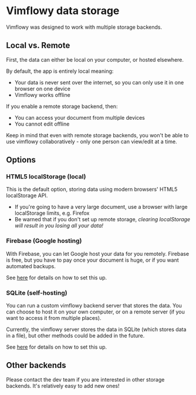 # Vimflowy data storage

Vimflowy was designed to work with multiple storage backends.

## Local vs. Remote

First, the data can either be local on your computer, or hosted elsewhere.

By default, the app is entirely local meaning:
- Your data is never sent over the internet, so you can only use it in one browser on one device
- Vimflowy works offline

If you enable a remote storage backend, then:
- You can access your document from multiple devices
- You cannot edit offline

Keep in mind that even with remote storage backends, you won't be able to use vimflowy collaboratively - only one person can view/edit at a time.

## Options

### HTML5 localStorage (local)

This is the default option, storing data using modern browsers' HTML5 localStorage API.
- If you're going to have a very large document, use a browser with large localStorage limits, e.g. Firefox
- Be warned that if you don't set up remote storage, *clearing localStorage will result in you losing all your data!*

### Firebase (Google hosting)

With Firebase, you can let Google host your data for you remotely.
Firebase is free, but you have to pay once your document is huge, or if you want automated backups.

See [here](docs/storage/Firebase.md) for details on how to set this up.

### SQLite (self-hosting)

You can run a custom vimflowy backend server that stores the data.
You can choose to host it on your own computer, or on a remote server (if you want to access it from multiple places).

Currently, the vimflowy server stores the data in SQLite (which stores data in a file), but other methods could be added in the future.

See [here](docs/storage/SQLite.md) for details on how to set this up.

## Other backends

Please contact the dev team if you are interested in other storage backends.
It's relatively easy to add new ones!

